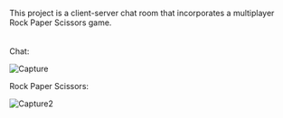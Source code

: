 This project is a client-server chat room that incorporates a multiplayer Rock Paper Scissors game.
\
\
\
Chat:

![Capture](https://github.com/emmanueposu/Client-Server-Chat-Game/assets/102590682/fe0a9494-0ea6-4462-a00f-d35e75189ba2)

Rock Paper Scissors:

![Capture2](https://github.com/emmanueposu/Client-Server-Chat-Game/assets/102590682/7583990d-368e-45fb-a278-e4166e75ecc4)
